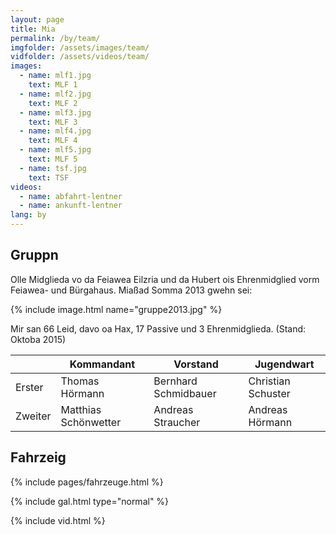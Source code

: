 ```yaml
---
layout: page
title: Mia
permalink: /by/team/
imgfolder: /assets/images/team/
vidfolder: /assets/videos/team/
images:
  - name: mlf1.jpg
    text: MLF 1
  - name: mlf2.jpg
    text: MLF 2
  - name: mlf3.jpg
    text: MLF 3
  - name: mlf4.jpg
    text: MLF 4
  - name: mlf5.jpg
    text: MLF 5
  - name: tsf.jpg
    text: TSF
videos:
  - name: abfahrt-lentner
  - name: ankunft-lentner
lang: by
---
```


## Gruppn

Olle Midglieda vo da Feiawea Eilzria und da Hubert ois Ehrenmidglied vorm Feiawea- und Bürgahaus. Miaßad Somma 2013 gwehn sei:

{% include image.html name="gruppe2013.jpg" %}

Mir san 66 Leid, davo oa Hax, 17 Passive und 3 Ehrenmidglieda. (Stand: Oktoba 2015)

<div class="table-responsive">
<table class="table">
  <thead>
    <tr>
      <th></th>
      <th>Kommandant</th>
      <th>Vorstand</th>
      <th>Jugendwart</th>
    </tr>
  </thead>
  <tbody>
    <tr>
      <td>Erster</td>
      <td>Thomas Hörmann</td>
      <td>Bernhard Schmidbauer</td>
      <td>Christian Schuster</td>
    </tr>
    <tr>
      <td>Zweiter</td>
      <td>Matthias Schönwetter</td>
      <td>Andreas Straucher</td>
      <td>Andreas Hörmann</td>
    </tr>
  </tbody>
</table>
</div>

## Fahrzeig

{% include pages/fahrzeuge.html %}

{% include gal.html type="normal" %}

{% include vid.html %}
